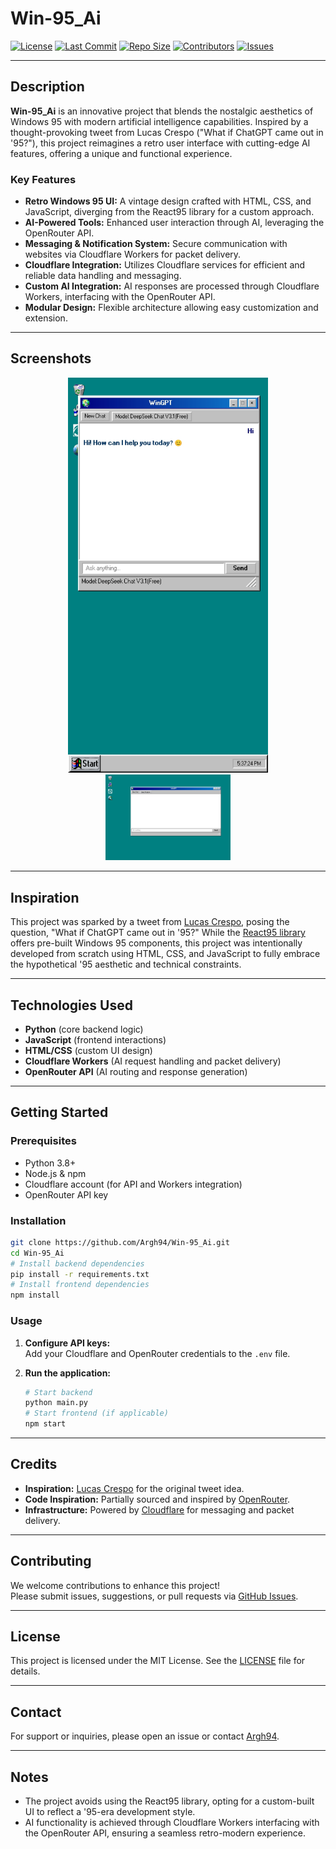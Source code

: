 # Win-95_Ai

[![License](https://img.shields.io/github/license/Argh94/Win-95_Ai.svg)](https://github.com/Argh94/Win-95_Ai/blob/main/LICENSE)
[![Last Commit](https://img.shields.io/github/last-commit/Argh94/Win-95_Ai.svg)](https://github.com/Argh94/Win-95_Ai/commits/main)
[![Repo Size](https://img.shields.io/github/repo-size/Argh94/Win-95_Ai.svg)](https://github.com/Argh94/Win-95_Ai)
[![Contributors](https://img.shields.io/github/contributors/Argh94/Win-95_Ai.svg)](https://github.com/Argh94/Win-95_Ai/graphs/contributors)
[![Issues](https://img.shields.io/github/issues/Argh94/Win-95_Ai.svg)](https://github.com/Argh94/Win-95_Ai/issues)

---

## Description

**Win-95_Ai** is an innovative project that blends the nostalgic aesthetics of Windows 95 with modern artificial intelligence capabilities. Inspired by a thought-provoking tweet from Lucas Crespo ("What if ChatGPT came out in '95?"), this project reimagines a retro user interface with cutting-edge AI features, offering a unique and functional experience.

### Key Features

- **Retro Windows 95 UI:** A vintage design crafted with HTML, CSS, and JavaScript, diverging from the React95 library for a custom approach.
- **AI-Powered Tools:** Enhanced user interaction through AI, leveraging the OpenRouter API.
- **Messaging & Notification System:** Secure communication with websites via Cloudflare Workers for packet delivery.
- **Cloudflare Integration:** Utilizes Cloudflare services for efficient and reliable data handling and messaging.
- **Custom AI Integration:** AI responses are processed through Cloudflare Workers, interfacing with the OpenRouter API.
- **Modular Design:** Flexible architecture allowing easy customization and extension.

---
## Screenshots

<div align="center">
  <img src="https://github.com/Argh94/Win-95_Ai/blob/main/icons/M.png?raw=true" alt="Chicken Crossy Road Desktop Screenshot" width="320"/>
  <img src="https://github.com/Argh94/Win-95_Ai/blob/main/icons/D.png?raw=true" alt="Chicken Crossy Road Mobile Screenshot" width="200"/>
</div>

---
## Inspiration

This project was sparked by a tweet from [Lucas Crespo](https://x.com/lucas__crespo/status/1795870218234785865), posing the question, "What if ChatGPT came out in '95?" While the [React95 library](https://github.com/React95/React95) offers pre-built Windows 95 components, this project was intentionally developed from scratch using HTML, CSS, and JavaScript to fully embrace the hypothetical '95 aesthetic and technical constraints.

---

## Technologies Used

- **Python** (core backend logic)
- **JavaScript** (frontend interactions)
- **HTML/CSS** (custom UI design)
- **Cloudflare Workers** (AI request handling and packet delivery)
- **OpenRouter API** (AI routing and response generation)

---

## Getting Started

### Prerequisites

- Python 3.8+
- Node.js & npm
- Cloudflare account (for API and Workers integration)
- OpenRouter API key

### Installation

```bash
git clone https://github.com/Argh94/Win-95_Ai.git
cd Win-95_Ai
# Install backend dependencies
pip install -r requirements.txt
# Install frontend dependencies
npm install
```

### Usage

1. **Configure API keys:**  
   Add your Cloudflare and OpenRouter credentials to the `.env` file.

2. **Run the application:**  
   ```bash
   # Start backend
   python main.py
   # Start frontend (if applicable)
   npm start
   ```

---

## Credits

- **Inspiration:** [Lucas Crespo](https://x.com/lucas__crespo/status/1795870218234785865) for the original tweet idea.
- **Code Inspiration:** Partially sourced and inspired by [OpenRouter](https://openrouter.ai/).
- **Infrastructure:** Powered by [Cloudflare](https://www.cloudflare.com/) for messaging and packet delivery.

---

## Contributing

We welcome contributions to enhance this project!  
Please submit issues, suggestions, or pull requests via [GitHub Issues](https://github.com/Argh94/Win-95_Ai/issues).

---

## License

This project is licensed under the MIT License. See the [LICENSE](LICENSE) file for details.

---

## Contact

For support or inquiries, please open an issue or contact [Argh94](https://github.com/Argh94).

---

## Notes

- The project avoids using the React95 library, opting for a custom-built UI to reflect a '95-era development style.
- AI functionality is achieved through Cloudflare Workers interfacing with the OpenRouter API, ensuring a seamless retro-modern experience.
